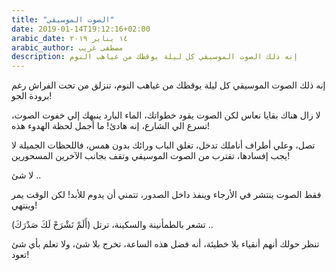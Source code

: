 ```yaml
---
title: "الصوت الموسيقي"
date: 2019-01-14T19:12:16+02:00
arabic_date: ١٤ يناير ٢٠١٩
arabic_author: مصطفى غريب
description: إنه ذلك الصوت الموسيقي كل ليلة يوقظك من غياهب النوم
---
```

إنه ذلك الصوت الموسيقي كل ليلة يوقظك من غياهب النوم،
تنزلق من تحت الفراش رغم برودة الجو!

لا زال هناك بقايا نعاس لكن الصوت يقود خطواتك،
الماء البارد ينبهك إلي خفوت الصوت،
تسرع الي الشارع، إنه هادئ! ما أجمل لحظة الهدوء هذه!

تصل، وعلي أطراف أناملك تدخل،
تغلق الباب ورائك بدون همس، فاللحظات الجميلة لا يجب إفسادها،
تقترب من الصوت الموسيقي وتقف بجانب الآخرين المسحورين!
                
لا شئ ..
                
فقط الصوت ينتشر في الأرجاء وينفذ داخل الصدور،
تتمني أن يدوم للأبد! لكن الوقت يمر وينتهي!
                
تشعر بالطمأنينة والسكينة، ترتل (أَلَمْ نَشْرَحْ لَكَ صَدْرَكَ) ..
            
تنظر حولك أنهم أنقياء بلا خطيئة، أنه فضل هذه الساعة،
تخرج بلا شئ، ولا تعلم بأي شئ تعود!

